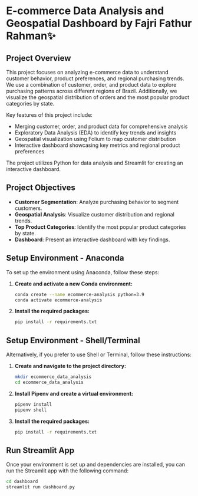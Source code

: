 # E-commerce Data Analysis and Geospatial Dashboard by Fajri Fathur Rahman✨

## Project Overview
This project focuses on analyzing e-commerce data to understand customer behavior, product preferences, and regional purchasing trends. We use a combination of customer, order, and product data to explore purchasing patterns across different regions of Brazil. Additionally, we visualize the geospatial distribution of orders and the most popular product categories by state.

Key features of this project include:
- Merging customer, order, and product data for comprehensive analysis
- Exploratory Data Analysis (EDA) to identify key trends and insights
- Geospatial visualization using Folium to map customer distribution
- Interactive dashboard showcasing key metrics and regional product preferences

The project utilizes Python for data analysis and Streamlit for creating an interactive dashboard.

## Project Objectives
- **Customer Segmentation**: Analyze purchasing behavior to segment customers.
- **Geospatial Analysis**: Visualize customer distribution and regional trends.
- **Top Product Categories**: Identify the most popular product categories by state.
- **Dashboard**: Present an interactive dashboard with key findings.

## Setup Environment - Anaconda

To set up the environment using Anaconda, follow these steps:

1. **Create and activate a new Conda environment:**
    ```sh
    conda create --name ecommerce-analysis python=3.9
    conda activate ecommerce-analysis
    ```

2. **Install the required packages:**
    ```sh
    pip install -r requirements.txt
    ```

## Setup Environment - Shell/Terminal

Alternatively, if you prefer to use Shell or Terminal, follow these instructions:

1. **Create and navigate to the project directory:**
    ```sh
    mkdir ecommerce_data_analysis
    cd ecommerce_data_analysis
    ```

2. **Install Pipenv and create a virtual environment:**
    ```sh
    pipenv install
    pipenv shell
    ```

3. **Install the required packages:**
    ```sh
    pip install -r requirements.txt
    ```

## Run Streamlit App

Once your environment is set up and dependencies are installed, you can run the Streamlit app with the following command:

```sh
cd dashboard
streamlit run dashboard.py
